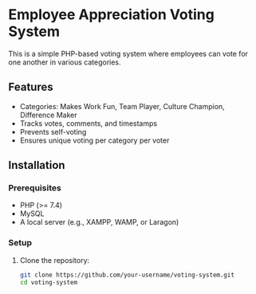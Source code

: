 # Employee Appreciation Voting System

This is a simple PHP-based voting system where employees can vote for one another in various categories.

## Features
- Categories: Makes Work Fun, Team Player, Culture Champion, Difference Maker
- Tracks votes, comments, and timestamps
- Prevents self-voting
- Ensures unique voting per category per voter

## Installation

### Prerequisites
- PHP (>= 7.4)
- MySQL
- A local server (e.g., XAMPP, WAMP, or Laragon)

### Setup
1. Clone the repository:
   ```bash
   git clone https://github.com/your-username/voting-system.git
   cd voting-system
